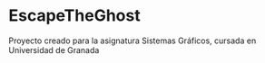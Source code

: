 # EscapeTheGhost
Proyecto creado para la asignatura Sistemas Gráficos, cursada en Universidad de Granada
